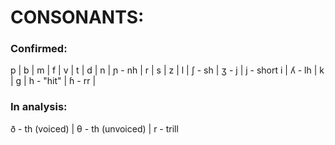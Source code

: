 # CONSONANTS:

### Confirmed:

p | b | m | f | v | t | d | n | ɲ - nh | r | s | z | l | ʃ - sh | ʒ - j | j - short i | ʎ - lh | k | g | h - "hit" | ɦ - rr |

### In analysis:

ð - th (voiced) | θ - th (unvoiced) | r - trill
